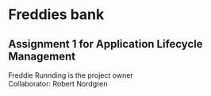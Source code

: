 # Freddies bank
## Assignment 1 for Application Lifecycle Management

Freddie Runnding is the project owner  
Collaborator: Robert Nordgren